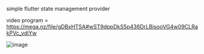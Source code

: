 simple flutter state management provider

video program = https://mega.nz/file/gDBxHTSA#wST9dppDkS5p436DrLBisooVG4w09CLRakPVc_ydiYw


![image](https://github.com/RonwasHere/flutter_provider/assets/97945445/2b994e7c-dbf5-46f4-8db7-9ba64f7f1a41)
